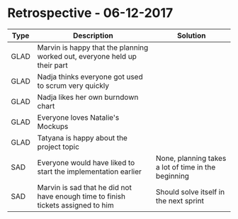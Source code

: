 # Retrospective - 06-12-2017


| Type        | Description           | Solution            |
| ------------|-----------------------| --------------------|
| GLAD        | Marvin is happy that the planning worked out, everyone held up their part                      |                     |
| GLAD        | Nadja thinks everyone got used to scrum very quickly                     |                     |
| GLAD        | Nadja likes her own burndown chart                       |                     |
| GLAD        | Everyone loves Natalie's Mockups                      |                     |
| GLAD        | Tatyana is happy about the project topic
| SAD         | Everyone would have liked to start the implementation earlier                      | None, planning takes a lot of time in the beginning                    |
| SAD         | Marvin is sad that he did not have enough time to finish tickets assigned to him   | Should solve itself in the next sprint                    |
